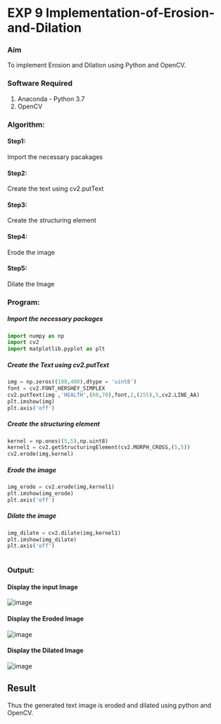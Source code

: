# EXP 9 Implementation-of-Erosion-and-Dilation
### Aim
To implement Erosion and Dilation using Python and OpenCV.
### Software Required
1. Anaconda - Python 3.7
2. OpenCV
### Algorithm:
#### Step1:<br>
Import the necessary pacakages

#### Step2:<br>
Create the text using cv2.putText

#### Step3:<br>
Create the structuring element

#### Step4:<br>
Erode the image


#### Step5: <br>
Dilate the Image

 
### Program:


##### Import the necessary packages
``` Python
import numpy as np
import cv2
import matplotlib.pyplot as plt
```
##### Create the Text using cv2.putText
``` Python
img = np.zeros((100,400),dtype = 'uint8')
font = cv2.FONT_HERSHEY_SIMPLEX
cv2.putText(img ,'HEALTH',(60,70),font,2,(255),5,cv2.LINE_AA)
plt.imshow(img)
plt.axis('off')
```
##### Create the structuring element
``` Python
kernel = np.ones((5,5),np.uint8)
kernel1 = cv2.getStructuringElement(cv2.MORPH_CROSS,(5,5))
cv2.erode(img,kernel)
```
##### Erode the image
``` Python
img_erode = cv2.erode(img,kernel1)
plt.imshow(img_erode)
plt.axis('off')

```
##### Dilate the image
``` Python
img_dilate = cv2.dilate(img,kernel1)
plt.imshow(img_dilate)
plt.axis('off')



```
### Output:

#### Display the input Image

![image](https://github.com/Leann4468/erosion--dilation/assets/121165979/2ebe9cd7-b72b-44b8-a1e0-ac7aebc8af18)


#### Display the Eroded Image

![image](https://github.com/Leann4468/erosion--dilation/assets/121165979/d32b69aa-5004-4f63-8ffa-eeefe4db71b8)


#### Display the Dilated Image

![image](https://github.com/Leann4468/erosion--dilation/assets/121165979/d48d36d7-3621-4065-bc74-7ebf5e03f91b)


## Result
Thus the generated text image is eroded and dilated using python and OpenCV.
